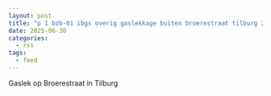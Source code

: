 ```yaml
---
layout: post
title: "p 1 bzb-01 ibgs overig gaslekkage buiten broerestraat tilburg 209433 209092"
date: 2025-06-30
categories: 
  - rss
tags: 
  - feed
---
```


Gaslek op Broerestraat in Tilburg
